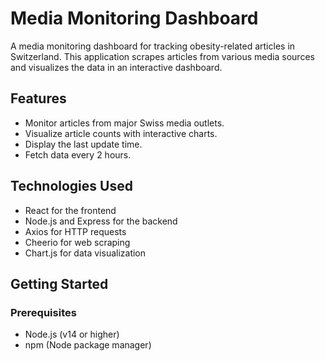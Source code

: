 # Media Monitoring Dashboard

A media monitoring dashboard for tracking obesity-related articles in Switzerland. This application scrapes articles from various media sources and visualizes the data in an interactive dashboard.

## Features

- Monitor articles from major Swiss media outlets.
- Visualize article counts with interactive charts.
- Display the last update time.
- Fetch data every 2 hours.

## Technologies Used

- React for the frontend
- Node.js and Express for the backend
- Axios for HTTP requests
- Cheerio for web scraping
- Chart.js for data visualization

## Getting Started

### Prerequisites

- Node.js (v14 or higher)
- npm (Node package manager)